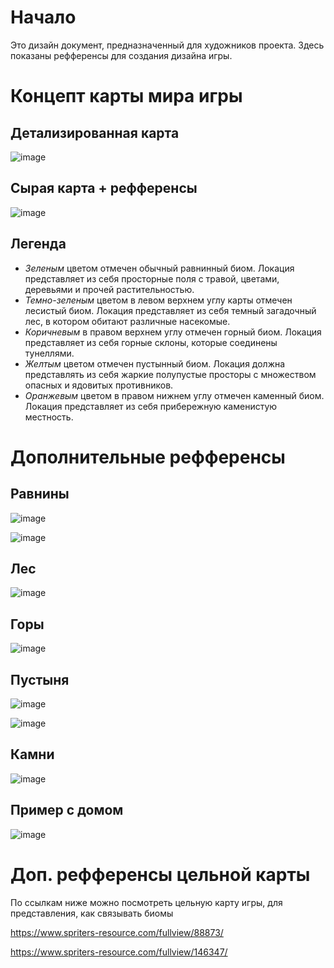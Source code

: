 # Начало
Это дизайн документ, предназначенный для художников проекта. Здесь показаны рефференсы для создания дизайна игры.
# Концепт карты мира игры
## Детализированная карта
![image](res/docsPics/detailed_concept_map.jpg)
## Сырая карта + рефференсы
![image](res/docsPics/raw_concept_map.jpg)

## Легенда
* *Зеленым* цветом отмечен обычный равнинный биом. Локация представляет из себя просторные поля с травой, цветами, деревьями и прочей растительностью.
* *Темно-зеленым* цветом в левом верхнем углу карты отмечен лесистый биом. Локация представляет из себя темный загадочный лес, в котором обитают различные насекомые.
* *Коричневым* в правом верхнем углу отмечен горный биом. Локация представляет из себя горные склоны, которые соединены тунеллями.
* *Желтым* цветом отмечен пустынный биом. Локация должна представлять из себя жаркие полупустые просторы с множеством опасных и ядовитых противников.
* *Оранжевым* цветом в правом нижнем углу отмечен каменный биом. Локация представляет из себя прибережную каменистую местность. 

# Дополнительные рефференсы
## Равнины

![image](res/docsPics/plains.png)

![image](res/docsPics/plains2.png)

## Лес

![image](res/docsPics/forest.png)

## Горы

![image](res/docsPics/mountain.png)

## Пустыня

![image](res/docsPics/desert1.png)

![image](res/docsPics/desert2.png)

## Камни

![image](res/docsPics/rock.png)

## Пример с домом

![image](res/docsPics/house.png)

# Доп. рефференсы цельной карты
По ссылкам ниже можно посмотреть цельную карту игры, для представления, как связывать биомы

https://www.spriters-resource.com/fullview/88873/

https://www.spriters-resource.com/fullview/146347/
